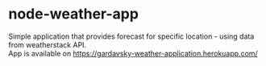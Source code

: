 # node-weather-app
Simple application that provides forecast for specific location - using data from weatherstack API. <br/>
App is available on https://gardavsky-weather-application.herokuapp.com/
